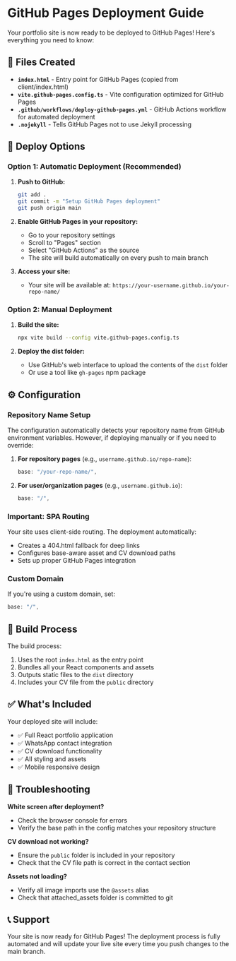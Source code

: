 # GitHub Pages Deployment Guide

Your portfolio site is now ready to be deployed to GitHub Pages! Here's everything you need to know:

## 📁 Files Created

- **`index.html`** - Entry point for GitHub Pages (copied from client/index.html)
- **`vite.github-pages.config.ts`** - Vite configuration optimized for GitHub Pages
- **`.github/workflows/deploy-github-pages.yml`** - GitHub Actions workflow for automated deployment
- **`.nojekyll`** - Tells GitHub Pages not to use Jekyll processing

## 🚀 Deploy Options

### Option 1: Automatic Deployment (Recommended)

1. **Push to GitHub:**
   ```bash
   git add .
   git commit -m "Setup GitHub Pages deployment"
   git push origin main
   ```

2. **Enable GitHub Pages in your repository:**
   - Go to your repository settings
   - Scroll to "Pages" section
   - Select "GitHub Actions" as the source
   - The site will build automatically on every push to main branch

3. **Access your site:**
   - Your site will be available at: `https://your-username.github.io/your-repo-name/`

### Option 2: Manual Deployment

1. **Build the site:**
   ```bash
   npx vite build --config vite.github-pages.config.ts
   ```

2. **Deploy the dist folder:**
   - Use GitHub's web interface to upload the contents of the `dist` folder
   - Or use a tool like `gh-pages` npm package

## ⚙️ Configuration

### Repository Name Setup
The configuration automatically detects your repository name from GitHub environment variables. However, if deploying manually or if you need to override:

1. **For repository pages** (e.g., `username.github.io/repo-name`):
   ```typescript
   base: "/your-repo-name/",
   ```

2. **For user/organization pages** (e.g., `username.github.io`):
   ```typescript
   base: "/",
   ```

### Important: SPA Routing
Your site uses client-side routing. The deployment automatically:
- Creates a 404.html fallback for deep links
- Configures base-aware asset and CV download paths
- Sets up proper GitHub Pages integration

### Custom Domain
If you're using a custom domain, set:
```typescript
base: "/",
```

## 🔧 Build Process

The build process:
1. Uses the root `index.html` as the entry point
2. Bundles all your React components and assets
3. Outputs static files to the `dist` directory
4. Includes your CV file from the `public` directory

## ✅ What's Included

Your deployed site will include:
- ✅ Full React portfolio application
- ✅ WhatsApp contact integration
- ✅ CV download functionality
- ✅ All styling and assets
- ✅ Mobile responsive design

## 🐛 Troubleshooting

**White screen after deployment?**
- Check the browser console for errors
- Verify the base path in the config matches your repository structure

**CV download not working?**
- Ensure the `public` folder is included in your repository
- Check that the CV file path is correct in the contact section

**Assets not loading?**
- Verify all image imports use the `@assets` alias
- Check that attached_assets folder is committed to git

## 📞 Support

Your site is now ready for GitHub Pages! The deployment process is fully automated and will update your live site every time you push changes to the main branch.